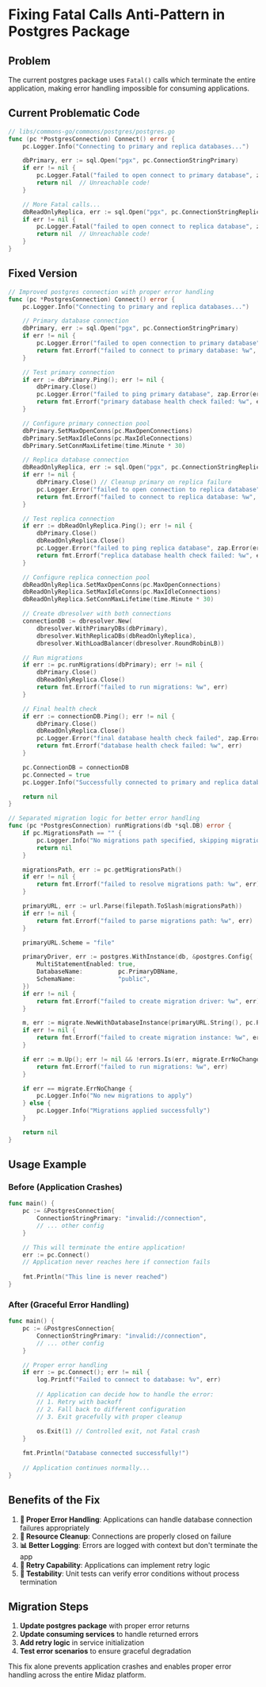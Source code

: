 # Fixing Fatal Calls Anti-Pattern in Postgres Package

## Problem

The current postgres package uses `Fatal()` calls which terminate the entire application, making error handling impossible for consuming applications.

## Current Problematic Code

```go
// libs/commons-go/commons/postgres/postgres.go
func (pc *PostgresConnection) Connect() error {
    pc.Logger.Info("Connecting to primary and replica databases...")

    dbPrimary, err := sql.Open("pgx", pc.ConnectionStringPrimary)
    if err != nil {
        pc.Logger.Fatal("failed to open connect to primary database", zap.Error(err))
        return nil  // Unreachable code!
    }

    // More Fatal calls...
    dbReadOnlyReplica, err := sql.Open("pgx", pc.ConnectionStringReplica)
    if err != nil {
        pc.Logger.Fatal("failed to open connect to replica database", zap.Error(err))
        return nil  // Unreachable code!
    }
}
```

## Fixed Version

```go
// Improved postgres connection with proper error handling
func (pc *PostgresConnection) Connect() error {
    pc.Logger.Info("Connecting to primary and replica databases...")

    // Primary database connection
    dbPrimary, err := sql.Open("pgx", pc.ConnectionStringPrimary)
    if err != nil {
        pc.Logger.Error("failed to open connection to primary database", zap.Error(err))
        return fmt.Errorf("failed to connect to primary database: %w", err)
    }

    // Test primary connection
    if err := dbPrimary.Ping(); err != nil {
        dbPrimary.Close()
        pc.Logger.Error("failed to ping primary database", zap.Error(err))
        return fmt.Errorf("primary database health check failed: %w", err)
    }

    // Configure primary connection pool
    dbPrimary.SetMaxOpenConns(pc.MaxOpenConnections)
    dbPrimary.SetMaxIdleConns(pc.MaxIdleConnections)
    dbPrimary.SetConnMaxLifetime(time.Minute * 30)

    // Replica database connection
    dbReadOnlyReplica, err := sql.Open("pgx", pc.ConnectionStringReplica)
    if err != nil {
        dbPrimary.Close() // Cleanup primary on replica failure
        pc.Logger.Error("failed to open connection to replica database", zap.Error(err))
        return fmt.Errorf("failed to connect to replica database: %w", err)
    }

    // Test replica connection
    if err := dbReadOnlyReplica.Ping(); err != nil {
        dbPrimary.Close()
        dbReadOnlyReplica.Close()
        pc.Logger.Error("failed to ping replica database", zap.Error(err))
        return fmt.Errorf("replica database health check failed: %w", err)
    }

    // Configure replica connection pool
    dbReadOnlyReplica.SetMaxOpenConns(pc.MaxOpenConnections)
    dbReadOnlyReplica.SetMaxIdleConns(pc.MaxIdleConnections)
    dbReadOnlyReplica.SetConnMaxLifetime(time.Minute * 30)

    // Create dbresolver with both connections
    connectionDB := dbresolver.New(
        dbresolver.WithPrimaryDBs(dbPrimary),
        dbresolver.WithReplicaDBs(dbReadOnlyReplica),
        dbresolver.WithLoadBalancer(dbresolver.RoundRobinLB))

    // Run migrations
    if err := pc.runMigrations(dbPrimary); err != nil {
        dbPrimary.Close()
        dbReadOnlyReplica.Close()
        return fmt.Errorf("failed to run migrations: %w", err)
    }

    // Final health check
    if err := connectionDB.Ping(); err != nil {
        dbPrimary.Close()
        dbReadOnlyReplica.Close()
        pc.Logger.Error("final database health check failed", zap.Error(err))
        return fmt.Errorf("database health check failed: %w", err)
    }

    pc.ConnectionDB = connectionDB
    pc.Connected = true
    pc.Logger.Info("Successfully connected to primary and replica databases")

    return nil
}

// Separated migration logic for better error handling
func (pc *PostgresConnection) runMigrations(db *sql.DB) error {
    if pc.MigrationsPath == "" {
        pc.Logger.Info("No migrations path specified, skipping migrations")
        return nil
    }

    migrationsPath, err := pc.getMigrationsPath()
    if err != nil {
        return fmt.Errorf("failed to resolve migrations path: %w", err)
    }

    primaryURL, err := url.Parse(filepath.ToSlash(migrationsPath))
    if err != nil {
        return fmt.Errorf("failed to parse migrations path: %w", err)
    }

    primaryURL.Scheme = "file"

    primaryDriver, err := postgres.WithInstance(db, &postgres.Config{
        MultiStatementEnabled: true,
        DatabaseName:          pc.PrimaryDBName,
        SchemaName:            "public",
    })
    if err != nil {
        return fmt.Errorf("failed to create migration driver: %w", err)
    }

    m, err := migrate.NewWithDatabaseInstance(primaryURL.String(), pc.PrimaryDBName, primaryDriver)
    if err != nil {
        return fmt.Errorf("failed to create migration instance: %w", err)
    }

    if err := m.Up(); err != nil && !errors.Is(err, migrate.ErrNoChange) {
        return fmt.Errorf("failed to run migrations: %w", err)
    }

    if err == migrate.ErrNoChange {
        pc.Logger.Info("No new migrations to apply")
    } else {
        pc.Logger.Info("Migrations applied successfully")
    }

    return nil
}
```

## Usage Example

### Before (Application Crashes)

```go
func main() {
    pc := &PostgresConnection{
        ConnectionStringPrimary: "invalid://connection",
        // ... other config
    }

    // This will terminate the entire application!
    err := pc.Connect()
    // Application never reaches here if connection fails
    
    fmt.Println("This line is never reached")
}
```

### After (Graceful Error Handling)

```go
func main() {
    pc := &PostgresConnection{
        ConnectionStringPrimary: "invalid://connection",
        // ... other config
    }

    // Proper error handling
    if err := pc.Connect(); err != nil {
        log.Printf("Failed to connect to database: %v", err)
        
        // Application can decide how to handle the error:
        // 1. Retry with backoff
        // 2. Fall back to different configuration
        // 3. Exit gracefully with proper cleanup
        
        os.Exit(1) // Controlled exit, not Fatal crash
    }

    fmt.Println("Database connected successfully!")
    
    // Application continues normally...
}
```

## Benefits of the Fix

1. **🔧 Proper Error Handling**: Applications can handle database connection failures appropriately
2. **🧹 Resource Cleanup**: Connections are properly closed on failure
3. **📊 Better Logging**: Errors are logged with context but don't terminate the app
4. **🔄 Retry Capability**: Applications can implement retry logic
5. **🧪 Testability**: Unit tests can verify error conditions without process termination

## Migration Steps

1. **Update postgres package** with proper error returns
2. **Update consuming services** to handle returned errors
3. **Add retry logic** in service initialization
4. **Test error scenarios** to ensure graceful degradation

This fix alone prevents application crashes and enables proper error handling across the entire Midaz platform. 